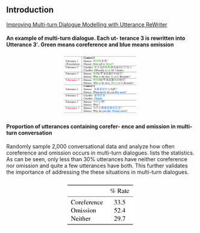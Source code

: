 ## Introduction
[Improving Multi-turn Dialogue Modelling with Utterance ReWriter](https://www.aclweb.org/anthology/P19-1003.pdf)<br>

#### An example of multi-turn dialogue. Each ut- terance 3 is rewritten into Utterance 3′. Green means coreference and blue means omission

<p align="center"><img width="40%" src="data/Utterance.png"/></p>

#### Proportion of utterances containing corefer- ence and omission in multi-turn conversation

Randomly sample 2,000 conversational data and analyze how often coreference and omission occurs in multi-turn dialogues. lists the statistics. As can be seen, only less than 30% utterances have neither coreference nor omission and quite a few utterances have both. This further validates the importance of addressing the these situations in multi-turn dialogues.

<p align="center"><img width="40%" src="data/rate.png"/></p>

